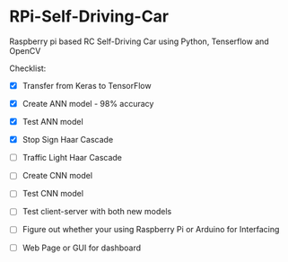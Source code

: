 # RPi-Self-Driving-Car
Raspberry pi based RC Self-Driving Car using Python, Tenserflow and OpenCV

Checklist:
  - [X] Transfer from Keras to TensorFlow
  - [X] Create ANN model - 98% accuracy
  - [X] Test ANN model
  - [X] Stop Sign Haar Cascade
  - [ ] Traffic Light Haar Cascade
  - [ ] Create CNN model
  - [ ] Test CNN model
  - [ ] Test client-server with both new models
  - [ ] Figure out whether your using Raspberry Pi or Arduino for Interfacing
  - [ ] Web Page or GUI for dashboard
  
